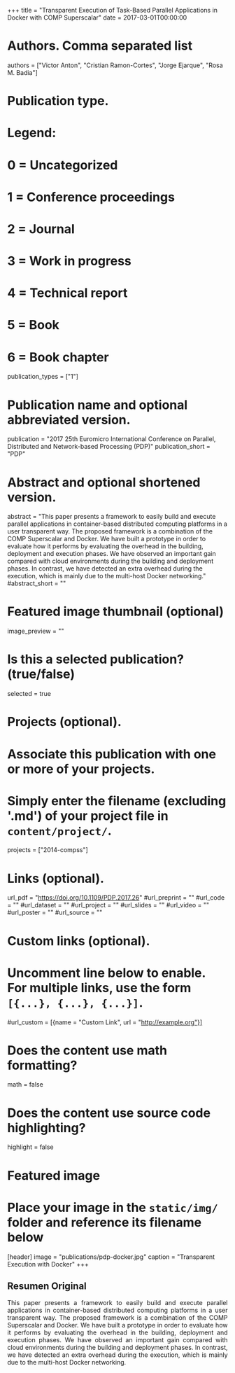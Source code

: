 +++
title = "Transparent Execution of Task-Based Parallel Applications in Docker with COMP Superscalar"
date = 2017-03-01T00:00:00

# Authors. Comma separated list
authors = ["Victor Anton", "Cristian Ramon-Cortes", "Jorge Ejarque", "Rosa M. Badia"]

# Publication type.
# Legend:
# 0 = Uncategorized
# 1 = Conference proceedings
# 2 = Journal
# 3 = Work in progress
# 4 = Technical report
# 5 = Book
# 6 = Book chapter
publication_types = ["1"]

# Publication name and optional abbreviated version.
publication = "2017 25th Euromicro International Conference on Parallel, Distributed and Network-based Processing (PDP)"
publication_short = "PDP"

# Abstract and optional shortened version.
abstract = "This paper presents a framework to easily build and execute parallel applications in container-based distributed computing platforms in a user transparent way. The proposed framework is a combination of the COMP Superscalar and Docker. We have built a prototype in order to evaluate how it performs by evaluating the overhead in the building, deployment and execution phases. We have observed an important gain compared with cloud environments during the building and deployment phases. In contrast, we have detected an extra overhead during the execution, which is mainly due to the multi-host Docker networking."
#abstract_short = ""

# Featured image thumbnail (optional)
image_preview = ""

# Is this a selected publication? (true/false)
selected = true

# Projects (optional).
#   Associate this publication with one or more of your projects.
#   Simply enter the filename (excluding '.md') of your project file in `content/project/`.
projects = ["2014-compss"]

# Links (optional).
url_pdf = "https://doi.org/10.1109/PDP.2017.26"
#url_preprint = ""
#url_code = ""
#url_dataset = ""
#url_project = ""
#url_slides = ""
#url_video = ""
#url_poster = ""
#url_source = ""

# Custom links (optional).
#   Uncomment line below to enable. For multiple links, use the form `[{...}, {...}, {...}]`.
#url_custom = [{name = "Custom Link", url = "http://example.org"}]

# Does the content use math formatting?
math = false

# Does the content use source code highlighting?
highlight = false

# Featured image
# Place your image in the `static/img/` folder and reference its filename below
[header]
image = "publications/pdp-docker.jpg"
caption = "Transparent Execution with Docker"
+++

<h2>Resumen Original</h2>
<p align="justify">
This paper presents a framework to easily build and execute parallel applications in container-based distributed computing platforms in a user transparent way. The proposed framework is a combination of the COMP Superscalar and Docker. We have built a prototype in order to evaluate how it performs by evaluating the overhead in the building, deployment and execution phases. We have observed an important gain compared with cloud environments during the building and deployment phases. In contrast, we have detected an extra overhead during the execution, which is mainly due to the multi-host Docker networking.
</p>